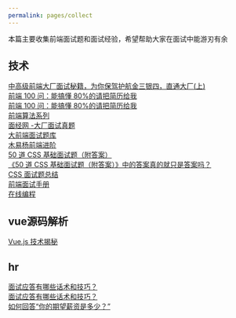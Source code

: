 ```yaml
---
permalink: pages/collect
---
```


本篇主要收集前端面试题和面试经验，希望帮助大家在面试中能游刃有余

## 技术

[中高级前端大厂面试秘籍，为你保驾护航金三银四，直通大厂(上)](https://juejin.im/post/6844903776512393224) <br>
[前端 100 问：能搞懂 80%的请把简历给我](https://github.com/yygmind/blog/issues/43) <br>
[前端 100 问：能搞懂 80%的请把简历给我](https://juejin.im/post/6844903885488783374) <br>
[前端算法系列](https://github.com/sisterAn/JavaScript-Algorithms) <br>
[面经网 -大厂面试真题](https://v2ee.cn/) <br>
[大前端面试题库](http://bigerfe.com/) <br>
[木易杨前端进阶](https://muyiy.cn/question/) <br>
[50 道 CSS 基础面试题（附答案）](https://segmentfault.com/a/1190000013325778) <br>
[《50 道 CSS 基础面试题（附答案）》中的答案真的就只是答案吗？](https://segmentfault.com/a/1190000013860482) <br>
[CSS 面试题总结](https://segmentfault.com/a/1190000014459893) <br>
[前端面试手册](https://github.com/yangshun/front-end-interview-handbook/blob/master/contents/zh/README.md) <br>
[在线编程](https://www.nowcoder.com/activity/oj) <br>

## vue源码解析

[Vue.js 技术揭秘](https://ustbhuangyi.github.io/vue-analysis/v2/prepare/) <br>

## hr

[面试应答有哪些话术和技巧？](https://www.zhihu.com/question/35953016/answer/674369195) <br>
[面试应答有哪些话术和技巧？](https://www.zhihu.com/question/35953016/answer/1007150239) <br>
[如何回答“你的期望薪资是多少？”](https://zhuanlan.zhihu.com/p/32698287) <br>
